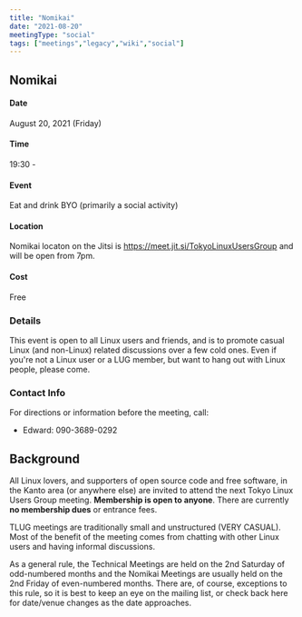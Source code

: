 ```yaml
---
title: "Nomikai"
date: "2021-08-20"
meetingType: "social"
tags: ["meetings","legacy","wiki","social"]
---
```


<h2 id="nomikai">Nomikai</h2>
<h4 id="date">Date</h4>
<p>August 20, 2021 (Friday)</p>
<h4 id="time">Time</h4>
<p>19:30 -</p>
<h4 id="event">Event</h4>
<p>Eat and drink BYO (primarily a social activity)</p>
<h4 id="location">Location</h4>
<p>Nomikai locaton on the Jitsi is <a href="https://meet.jit.si/TokyoLinuxUsersGroup">https://meet.jit.si/TokyoLinuxUsersGroup</a> and will be open from 7pm.</p>
<h4 id="cost">Cost</h4>
<p>Free</p>
<h3 id="details">Details</h3>
<p>This event is open to all Linux users and friends, and is to promote casual Linux (and non-Linux) related discussions over a few cold ones. Even if you're not a Linux user or a LUG member, but want to hang out with Linux people, please come.</p>
<h3 id="contact_info">Contact Info</h3>
<p>For directions or information before the meeting, call:</p>
<ul>
<li>Edward: 090-3689-0292</li>
</ul>

<h2 id="introduction">Background</h2>
<p>All Linux lovers, and supporters of open source code and free software, in the Kanto area (or anywhere else) are invited to attend the next Tokyo Linux Users Group meeting. <b>Membership is open to anyone</b>. There are currently <b>no membership dues</b> or entrance fees.</p>
<p>TLUG meetings are traditionally small and unstructured (VERY CASUAL). Most of the benefit of the meeting comes from chatting with other Linux users and having informal discussions.</p>
<p>As a general rule, the Technical Meetings are held on the 2nd Saturday of odd-numbered months and the Nomikai Meetings are usually held on the 2nd Friday of even-numbered months. There are, of course, exceptions to this rule, so it is best to keep an eye on the mailing list, or check back here for date/venue changes as the date approaches.</p>
